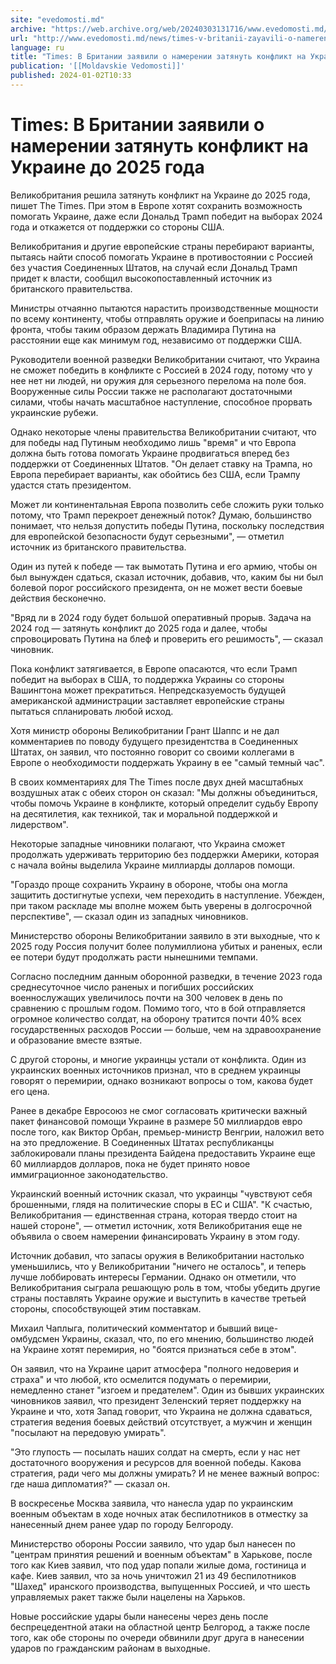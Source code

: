 ```yaml
---
site: "evedomosti.md"
archive: "https://web.archive.org/web/20240303131716/www.evedomosti.md/news/times-v-britanii-zayavili-o-namerenii-zatyanut-konflikt-na-u"
url: "http://www.evedomosti.md/news/times-v-britanii-zayavili-o-namerenii-zatyanut-konflikt-na-u"
language: ru
title: "Times: В Британии заявили о намерении затянуть конфликт на Украине до 2025 года"
publication: '[[Moldavskie Vedomosti]]'
published: 2024-01-02T10:33
---
```


# Times: В Британии заявили о намерении затянуть конфликт на Украине до 2025 года

Великобритания решила затянуть конфликт на Украине до 2025 года, пишет The Times. При этом в Европе хотят сохранить возможность помогать Украине, даже если Дональд Трамп победит на выборах 2024 года и откажется от поддержки со стороны США.

Великобритания и другие европейские страны перебирают варианты, пытаясь найти способ помогать Украине в противостоянии с Россией без участия Соединенных Штатов, на случай если Дональд Трамп придет к власти, сообщил высокопоставленный источник из британского правительства.

Министры отчаянно пытаются нарастить производственные мощности по всему континенту, чтобы отправлять оружие и боеприпасы на линию фронта, чтобы таким образом держать Владимира Путина на расстоянии еще как минимум год, независимо от поддержки США.

Руководители военной разведки Великобритании считают, что Украина не сможет победить в конфликте с Россией в 2024 году, потому что у нее нет ни людей, ни оружия для серьезного перелома на поле боя. Вооруженные силы России также не располагают достаточными силами, чтобы начать масштабное наступление, способное прорвать украинские рубежи.

Однако некоторые члены правительства Великобритании считают, что для победы над Путиным необходимо лишь "время" и что Европа должна быть готова помогать Украине продвигаться вперед без поддержки от Соединенных Штатов. "Он делает ставку на Трампа, но Европа перебирает варианты, как обойтись без США, если Трампу удастся стать президентом.

Может ли континентальная Европа позволить себе сложить руки только потому, что Трамп перекроет денежный поток? Думаю, большинство понимает, что нельзя допустить победы Путина, поскольку последствия для европейской безопасности будут серьезными", — отметил источник из британского правительства.

Один из путей к победе — так вымотать Путина и его армию, чтобы он был вынужден сдаться, сказал источник, добавив, что, каким бы ни был болевой порог российского президента, он не может вести боевые действия бесконечно.

"Вряд ли в 2024 году будет большой оперативный прорыв. Задача на 2024 год — затянуть конфликт до 2025 года и далее, чтобы спровоцировать Путина на блеф и проверить его решимость", — сказал чиновник.

Пока конфликт затягивается, в Европе опасаются, что если Трамп победит на выборах в США, то поддержка Украины со стороны Вашингтона может прекратиться. Непредсказуемость будущей американской администрации заставляет европейские страны пытаться спланировать любой исход.

Хотя министр обороны Великобритании Грант Шаппс и не дал комментариев по поводу будущего президентства в Соединенных Штатах, он заявил, что постоянно говорит со своими коллегами в Европе о необходимости поддержать Украину в ее "самый темный час".

В своих комментариях для The Times после двух дней масштабных воздушных атак с обеих сторон он сказал: "Мы должны объединиться, чтобы помочь Украине в конфликте, который определит судьбу Европу на десятилетия, как техникой, так и моральной поддержкой и лидерством".

Некоторые западные чиновники полагают, что Украина сможет продолжать удерживать территорию без поддержки Америки, которая с начала войны выделила Украине миллиарды долларов помощи.

"Гораздо проще сохранить Украину в обороне, чтобы она могла защитить достигнутые успехи, чем переходить в наступление. Убежден, при таком раскладе мы вполне можем быть уверены в долгосрочной перспективе", — сказал один из западных чиновников.

Министерство обороны Великобритании заявило в эти выходные, что к 2025 году Россия получит более полумиллиона убитых и раненых, если ее потери будут продолжать расти нынешними темпами.

Согласно последним данным оборонной разведки, в течение 2023 года среднесуточное число раненых и погибших российских военнослужащих увеличилось почти на 300 человек в день по сравнению с прошлым годом. Помимо того, что в бой отправляется огромное количество солдат, на оборону тратится почти 40% всех государственных расходов России — больше, чем на здравоохранение и образование вместе взятые.

С другой стороны, и многие украинцы устали от конфликта. Один из украинских военных источников признал, что в среднем украинцы говорят о перемирии, однако возникают вопросы о том, какова будет его цена.

Ранее в декабре Евросоюз не смог согласовать критически важный пакет финансовой помощи Украине в размере 50 миллиардов евро после того, как Виктор Орбан, премьер-министр Венгрии, наложил вето на это предложение. В Соединенных Штатах республиканцы заблокировали планы президента Байдена предоставить Украине еще 60 миллиардов долларов, пока не будет принято новое иммиграционное законодательство.

Украинский военный источник сказал, что украинцы "чувствуют себя брошенными, глядя на политические споры в ЕС и США". "К счастью, Великобритания — единственная страна, которая твердо стоит на нашей стороне", — отметил источник, хотя Великобритания еще не объявила о своем намерении финансировать Украину в этом году.

Источник добавил, что запасы оружия в Великобритании настолько уменьшились, что у Великобритании "ничего не осталось", и теперь лучше лоббировать интересы Германии. Однако он отметили, что Великобритания сыграла решающую роль в том, чтобы убедить другие страны поставлять Украине оружие и выступить в качестве третьей стороны, способствующей этим поставкам.

Михаил Чаплыга, политический комментатор и бывший вице-омбудсмен Украины, сказал, что, по его мнению, большинство людей на Украине хотят перемирия, но "боятся признаться себе в этом".

Он заявил, что на Украине царит атмосфера "полного недоверия и страха" и что любой, кто осмелится подумать о перемирии, немедленно станет "изгоем и предателем". Один из бывших украинских чиновников заявил, что президент Зеленский теряет поддержку на Украине и что, хотя Запад говорит, что Украина не должна сдаваться, стратегия ведения боевых действий отсутствует, а мужчин и женщин "посылают на передовую умирать".

"Это глупость — посылать наших солдат на смерть, если у нас нет достаточного вооружения и ресурсов для военной победы. Какова стратегия, ради чего мы должны умирать? И не менее важный вопрос: где наша дипломатия?" — сказал он.

В воскресенье Москва заявила, что нанесла удар по украинским военным объектам в ходе ночных атак беспилотников в отместку за нанесенный днем ранее удар по городу Белгороду.

Министерство обороны России заявило, что удар был нанесен по "центрам принятия решений и военным объектам" в Харькове, после того как Киев заявил, что под удар попали жилые дома, гостиница и кафе. Киев заявил, что за ночь уничтожил 21 из 49 беспилотников "Шахед" иранского производства, выпущенных Россией, и что шесть управляемых ракет также были нацелены на Харьков.

Новые российские удары были нанесены через день после беспрецедентной атаки на областной центр Белгород, а также после того, как обе стороны по очереди обвинили друг друга в нанесении ударов по гражданским районам в выходные.